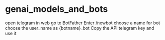 # genai_models_and_bots
open telegram in web
go to BotFather
Enter /newbot
choose a name for bot
choose the user_name as {botname}_bot
Copy the API telegram key and use it

